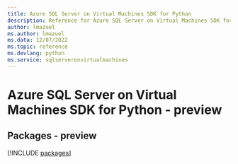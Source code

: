 ```yaml
---
title: Azure SQL Server on Virtual Machines SDK for Python
description: Reference for Azure SQL Server on Virtual Machines SDK for Python
author: lmazuel
ms.author: lmazuel
ms.data: 12/07/2022
ms.topic: reference
ms.devlang: python
ms.service: sqlserveronvirtualmachines
---
```

# Azure SQL Server on Virtual Machines SDK for Python - preview
## Packages - preview
[!INCLUDE [packages](sql-server-on-virtual-machines-index.md)]